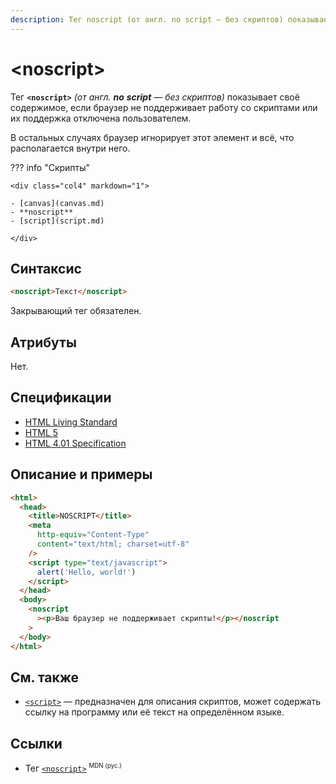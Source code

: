 ```yaml
---
description: Тег noscript (от англ. no script — без скриптов) показывает своё содержимое, если браузер не поддерживает работу со скриптами или их поддержка отключена пользователем
---
```


# &lt;noscript&gt;

Тег **`<noscript>`** _(от англ. **no** **script** — без скриптов)_ показывает своё содержимое, если браузер не поддерживает работу со скриптами или их поддержка отключена пользователем.

В остальных случаях браузер игнорирует этот элемент и всё, что располагается внутри него.

??? info "Скрипты"

    <div class="col4" markdown="1">

    - [canvas](canvas.md)
    - **noscript**
    - [script](script.md)

    </div>

## Синтаксис

```html
<noscript>Текст</noscript>
```

Закрывающий тег обязателен.

## Атрибуты

Нет.

## Спецификации

- [HTML Living Standard](https://html.spec.whatwg.org/multipage/scripting-1.html#the-noscript-element)
- [HTML 5](http://www.w3.org/TR/html5/scripting-1.html#the-noscript-element)
- [HTML 4.01 Specification](http://www.w3.org/TR/html401/interact/scripts.html#h-18.3.1)

## Описание и примеры

```html
<html>
  <head>
    <title>NOSCRIPT</title>
    <meta
      http-equiv="Content-Type"
      content="text/html; charset=utf-8"
    />
    <script type="text/javascript">
      alert('Hello, world!')
    </script>
  </head>
  <body>
    <noscript
      ><p>Ваш браузер не поддерживает скрипты!</p></noscript
    >
  </body>
</html>
```

## См. также

- [`<script>`](script.md) — предназначен для описания скриптов, может содержать ссылку на программу или её текст на определённом языке.

## Ссылки

- Тег [`<noscript>`](https://developer.mozilla.org/ru/docs/Web/HTML/Element/noscript) <sup><small>MDN (рус.)</small></sup>
